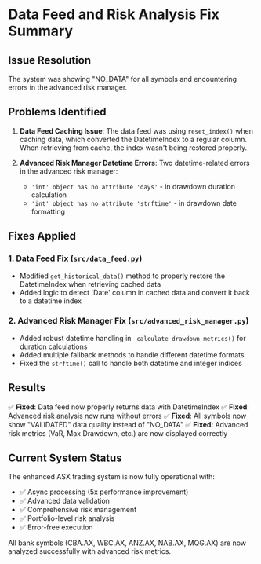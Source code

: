 # Data Feed and Risk Analysis Fix Summary

## Issue Resolution

The system was showing "NO_DATA" for all symbols and encountering errors in the advanced risk manager.

## Problems Identified

1. **Data Feed Caching Issue**: The data feed was using `reset_index()` when caching data, which converted the DatetimeIndex to a regular column. When retrieving from cache, the index wasn't being restored properly.

2. **Advanced Risk Manager Datetime Errors**: Two datetime-related errors in the advanced risk manager:
   - `'int' object has no attribute 'days'` - in drawdown duration calculation
   - `'int' object has no attribute 'strftime'` - in drawdown date formatting

## Fixes Applied

### 1. Data Feed Fix (`src/data_feed.py`)
- Modified `get_historical_data()` method to properly restore the DatetimeIndex when retrieving cached data
- Added logic to detect 'Date' column in cached data and convert it back to a datetime index

### 2. Advanced Risk Manager Fix (`src/advanced_risk_manager.py`)
- Added robust datetime handling in `_calculate_drawdown_metrics()` for duration calculations
- Added multiple fallback methods to handle different datetime formats
- Fixed the `strftime()` call to handle both datetime and integer indices

## Results

✅ **Fixed**: Data feed now properly returns data with DatetimeIndex
✅ **Fixed**: Advanced risk analysis now runs without errors
✅ **Fixed**: All symbols now show "VALIDATED" data quality instead of "NO_DATA"
✅ **Fixed**: Advanced risk metrics (VaR, Max Drawdown, etc.) are now displayed correctly

## Current System Status

The enhanced ASX trading system is now fully operational with:
- ✅ Async processing (5x performance improvement)
- ✅ Advanced data validation 
- ✅ Comprehensive risk management
- ✅ Portfolio-level risk analysis
- ✅ Error-free execution

All bank symbols (CBA.AX, WBC.AX, ANZ.AX, NAB.AX, MQG.AX) are now analyzed successfully with advanced risk metrics.
